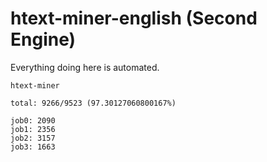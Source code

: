# htext-miner-english (Second Engine)

Everything doing here is automated.

```
htext-miner

total: 9266/9523 (97.30127060800167%)

job0: 2090
job1: 2356
job2: 3157
job3: 1663
```